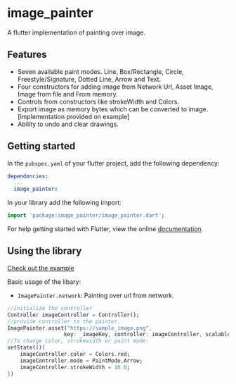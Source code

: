 # image_painter

A flutter implementation of painting over image.

## Features

- Seven available paint modes. Line, Box/Rectangle, Circle, Freestyle/Signature, Dotted Line, Arrow and Text.
- Four constructors for adding image from Network Url, Asset Image, Image from file and From memory.
- Controls from constructors like strokeWidth and Colors.
- Export image as memory bytes which can be converted to image. [implementation provided on example]
- Ability to undo and clear drawings.

## Getting started

In the `pubspec.yaml` of your flutter project, add the following dependency:

```yaml
dependencies:
  ...
  image_painter:
```

In your library add the following import:

```dart
import 'package:image_painter/image_painter.dart';
```

For help getting started with Flutter, view the online [documentation](https://flutter.io/).

## Using the library

[Check out the example](./example)

Basic usage of the libary:

- `ImagePainter.network`: Painting over url from network.

```dart
//initialize the controller
Controller imageController = Controller();
//provide controller to the painter.
ImagePainter.asset("https://sample_image.png",
                  key: _imageKey, controller: imageController, scalable: true),
//To change color, strokewidth or paint mode: 
setState((){
    imageController.color = Colors.red;
    imageController.mode = PaintMode.Arrow;
    imageController.strokeWidth = 10.0;
})
```
